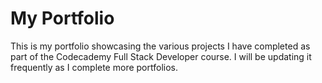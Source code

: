 # My Portfolio

This is my portfolio showcasing the various projects I have completed as part of the Codecademy Full Stack Developer course. I will be updating it frequently as I complete more portfolios.